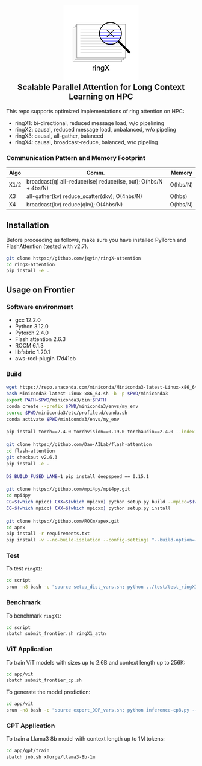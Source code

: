 <h2 align="center">
  <img src="docs/logo.png" alt="RingX" width="200"><br>
  Scalable Parallel Attention for Long Context Learning on HPC
</h2>
This repo supports optimized implementations of ring attention on HPC:

- ringX1: bi-directional, reduced message load, w/o pipelining
- ringX2: causal, reduced message load, unbalanced, w/o pipeling
- ringX3: causal, all-gather, balanced 
- ringX4: causal, broadcast-reduce, balanced, w/o pipeling 

### Communication Pattern and Memory Footprint

| Algo  | Comm.                                                                                              | Memory |
|-------|----------------------------------------------------------------------------------------------------|--------|
| X1/2  |  broadcast(q) all-reduce(lse) reduce(lse, out); O(hbs/N + 4bs/N)                                   | O(hbs/N)   |
| X3    |  all-gather(kv) reduce_scatter(dkv); O(4hbs/N)                                                     | O(hbs) |
| X4    |  broadcast(kv) reduce(qkv); O(4hbs/N)                                                              | O(hbs/N)   |

## Installation
Before proceeding as follows, make sure you have installed PyTorch and FlashAttention (tested with v2.7).
```bash
git clone https://github.com/jqyin/ringX-attention
cd ringX-attention
pip install -e .
```

## Usage on Frontier 
### Software environment 
- gcc 12.2.0
- Python 3.12.0
- Pytorch 2.4.0
- Flash attention 2.6.3
- ROCM 6.1.3
- libfabric 1.20.1
- aws-rccl-plugin 17d41cb

### Build
```bash
wget https://repo.anaconda.com/miniconda/Miniconda3-latest-Linux-x86_64.sh
bash Miniconda3-latest-Linux-x86_64.sh -b -p $PWD/miniconda3
export PATH=$PWD/miniconda3/bin:$PATH
conda create --prefix $PWD/miniconda3/envs/my_env
source $PWD/miniconda3/etc/profile.d/conda.sh
conda activate $PWD/miniconda3/envs/my_env

pip install torch==2.4.0 torchvision==0.19.0 torchaudio==2.4.0 --index-url https://download.pytorch.org/whl/rocm6.1

git clone https://github.com/Dao-AILab/flash-attention
cd flash-attention
git checkout v2.6.3
pip install -e .

DS_BUILD_FUSED_LAMB=1 pip install deepspeed == 0.15.1

git clone https://github.com/mpi4py/mpi4py.git
cd mpi4py
CC=$(which mpicc) CXX=$(which mpicxx) python setup.py build --mpicc=$(which mpicc)
CC=$(which mpicc) CXX=$(which mpicxx) python setup.py install

git clone https://github.com/ROCm/apex.git
cd apex
pip install -r requirements.txt
pip install -v --no-build-isolation --config-settings "--build-option=--cpp_ext" --config-settings "--build-option=--cuda_ext" ./
```

### Test
To test `ringX1`: 
```bash
cd script 
srun -n8 bash -c "source setup_dist_vars.sh; python ../test/test_ringX1_attn_func.py"
```

### Benchmark
To benchmark `ringX1`: 
```bash
cd script 
sbatch submit_frontier.sh ringX1_attn 
```

### ViT Application 
To train ViT models with sizes up to 2.6B and context length up to 256K: 
```bash
cd app/vit
sbatch submit_frontier_cp.sh
```
To generate the model prediction:
```bash
cd app/vit
srun -n8 bash -c "source export_DDP_vars.sh; python inference-cp8.py --config=mp_p2_ringX --tensor_parallel=1 --context_parallel=8 --parallel_order=cp-tp-dp"
```

### GPT Application  
To train a Llama3 8b model with context length up to 1M tokens: 
```bash
cd app/gpt/train
sbatch job.sb xforge/llama3-8b-1m
```
